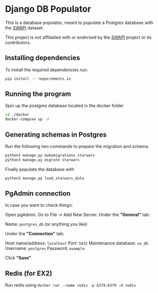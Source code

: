# Django DB Populator

This is a database populator, meant to populate a Postgres database with the [SWAPI](https://github.com/Juriy/swapi) dataset.

This project is not affiliatied with or endorsed by the [SWAPI](https://github.com/Juriy/swapi) project or its contributors.

## Installing dependencies

To install the required dependencies run:

```sh
pip install -r requirements.in
```

## Running the program

Spin up the postgres database located in the docker folder

```sh
cd ./docker
docker-compose up -d
```

## Generating schemas in Postgres

Run the following two commands to prepare the migration and schema.

```sh
python3 manage.py makemigrations starwars
python3 manage.py migrate starwars
```

Finally populate the database with

```sh
python3 manage.py load_starwars_data
```

## PgAdmin connection

In case you want to check things:

Open pgAdmin.
Go to File → Add New Server.
Under the **"General"** tab:

Name: `postgres_db` (or anything you like)

Under the **"Connection"** tab:

Host name/address: `localhost`
Port: `5432`
Maintenance database: `sw_db`
Username: `postgres`
Password: `example`

Click **"Save"**.

## Redis (for EX2)

Run redis using
`docker run --name redis -p 6379:6379 -d redis`
